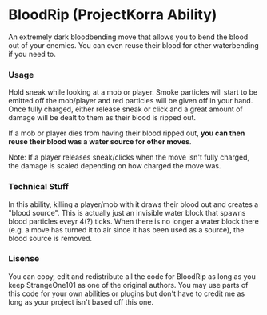 # BloodRip (ProjectKorra Ability)
An extremely dark bloodbending move that allows you to bend the blood out of your enemies. You can even reuse their blood for other waterbending if you need to.

### Usage
Hold sneak while looking at a mob or player. Smoke particles will start to be emitted off the mob/player and red particles will be given off in your hand. Once fully charged, either release sneak or click and a great amount of damage will be dealt to them as their blood is ripped out.

If a mob or player dies from having their blood ripped out, **you can then reuse their blood was a water source for other moves**.

Note: If a player releases sneak/clicks when the move isn't fully charged, the damage is scaled depending on how charged the move was.

### Technical Stuff
In this ability, killing a player/mob with it draws their blood out and creates a "blood source". This is actually just an invisible water block that spawns blood particles eveyr 4(?) ticks. When there is no longer a water block there (e.g. a move has turned it to air since it has been used as a source), the blood source is removed.

### Lisense
You can copy, edit and redistribute all the code for BloodRip as long as you keep StrangeOne101 as one of the original authors. You may use parts of this code for your own abilities or plugins but don't have to credit me as long as your project isn't based off this one.

